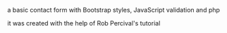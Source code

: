 a basic contact form with Bootstrap styles, JavaScript validation and php


it was created with the help of Rob Percival's tutorial
